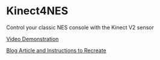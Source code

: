 Kinect4NES
==========

Control your classic NES console with the Kinect V2 sensor

[Video Demonstration](http://1drv.ms/1pfoOyt)

[Blog Article and Instructions to Recreate](http://pjdecarlo.com/2014/10/kinect4nes-control-your-classic-nes-with-the-power-of-kinect-v2.html)
